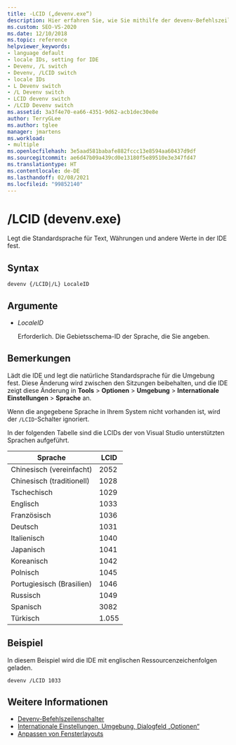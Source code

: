 ```yaml
---
title: -LCID („devenv.exe“)
description: Hier erfahren Sie, wie Sie mithilfe der devenv-Befehlszeilenoption „LCID“ die Standardsprache festlegen, die für Text, Währungen und andere Werte in der IDE verwendet wird.
ms.custom: SEO-VS-2020
ms.date: 12/10/2018
ms.topic: reference
helpviewer_keywords:
- language default
- locale IDs, setting for IDE
- Devenv, /L switch
- Devenv, /LCID switch
- locale IDs
- L Devenv switch
- /L Devenv switch
- LCID devenv switch
- /LCID Devenv switch
ms.assetid: 3a3f4e70-ea66-4351-9d62-acb1dec30e8e
author: TerryGLee
ms.author: tglee
manager: jmartens
ms.workload:
- multiple
ms.openlocfilehash: 3e5aad581babafe882fccc13e8594aa60437d9df
ms.sourcegitcommit: ae6d47b09a439cd0e13180f5e89510e3e347fd47
ms.translationtype: HT
ms.contentlocale: de-DE
ms.lasthandoff: 02/08/2021
ms.locfileid: "99852140"
---
```

# <a name="lcid-devenvexe"></a>/LCID (devenv.exe)

Legt die Standardsprache für Text, Währungen und andere Werte in der IDE fest.

## <a name="syntax"></a>Syntax

```shell
devenv {/LCID|/L} LocaleID
```

## <a name="arguments"></a>Argumente

- *LocaleID*

  Erforderlich. Die Gebietsschema-ID der Sprache, die Sie angeben.

## <a name="remarks"></a>Bemerkungen

Lädt die IDE und legt die natürliche Standardsprache für die Umgebung fest. Diese Änderung wird zwischen den Sitzungen beibehalten, und die IDE zeigt diese Änderung in **Tools** > **Optionen** > **Umgebung** > **Internationale Einstellungen** > **Sprache** an.

Wenn die angegebene Sprache in Ihrem System nicht vorhanden ist, wird der `/LCID`-Schalter ignoriert.

In der folgenden Tabelle sind die LCIDs der von Visual Studio unterstützten Sprachen aufgeführt.

|Sprache|LCID|
|--------------|----------|
|Chinesisch (vereinfacht)|2052|
|Chinesisch (traditionell)|1028|
|Tschechisch|1029|
|Englisch|1033|
|Französisch|1036|
|Deutsch|1031|
|Italienisch|1040|
|Japanisch|1041|
|Koreanisch|1042|
|Polnisch|1045|
|Portugiesisch (Brasilien)|1046|
|Russisch|1049|
|Spanisch|3082|
|Türkisch|1.055

## <a name="example"></a>Beispiel

In diesem Beispiel wird die IDE mit englischen Ressourcenzeichenfolgen geladen.

```shell
devenv /LCID 1033
```

## <a name="see-also"></a>Weitere Informationen

- [Devenv-Befehlszeilenschalter](../../ide/reference/devenv-command-line-switches.md)
- [Internationale Einstellungen, Umgebung, Dialogfeld „Optionen“](../../ide/reference/international-settings-environment-options-dialog-box.md)
- [Anpassen von Fensterlayouts](../../ide/customizing-window-layouts-in-visual-studio.md)
